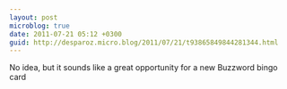 ```yaml
---
layout: post
microblog: true
date: 2011-07-21 05:12 +0300
guid: http://desparoz.micro.blog/2011/07/21/t93865849844281344.html
---
```

No idea, but it sounds like a great opportunity for a new Buzzword bingo card
